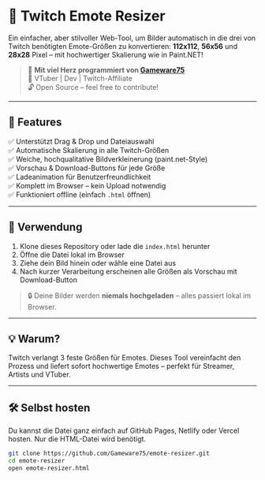 # 🎨 Twitch Emote Resizer

Ein einfacher, aber stilvoller Web-Tool, um Bilder automatisch in die drei von Twitch benötigten Emote-Größen zu konvertieren: **112x112**, **56x56** und **28x28** Pixel – mit hochwertiger Skalierung wie in Paint.NET!

> 💜 **Mit viel Herz programmiert von [Gameware75](https://twitch.tv/gameware75)**  
> 🧠 VTuber | Dev | Twitch-Affiliate  
> 🔓 Open Source – feel free to contribute!

---

## 🔧 Features

✅ Unterstützt Drag & Drop und Dateiauswahl  
✅ Automatische Skalierung in alle Twitch-Größen  
✅ Weiche, hochqualitative Bildverkleinerung (paint.net-Style)  
✅ Vorschau & Download-Buttons für jede Größe  
✅ Ladeanimation für Benutzerfreundlichkeit  
✅ Komplett im Browser – kein Upload notwendig  
✅ Funktioniert offline (einfach `.html` öffnen)

---


## 🚀 Verwendung

1. Klone dieses Repository oder lade die `index.html` herunter
2. Öffne die Datei lokal im Browser
3. Ziehe dein Bild hinein oder wähle eine Datei aus
4. Nach kurzer Verarbeitung erscheinen alle Größen als Vorschau mit Download-Button

> 🔒 Deine Bilder werden **niemals hochgeladen** – alles passiert lokal im Browser.

---

## 💡 Warum?

Twitch verlangt 3 feste Größen für Emotes. Dieses Tool vereinfacht den Prozess und liefert sofort hochwertige Emotes – perfekt für Streamer, Artists und VTuber.

---

## 🛠️ Selbst hosten

Du kannst die Datei ganz einfach auf GitHub Pages, Netlify oder Vercel hosten. Nur die HTML-Datei wird benötigt.

```bash
git clone https://github.com/Gameware75/emote-resizer.git
cd emote-resizer
open emote-resizer.html
